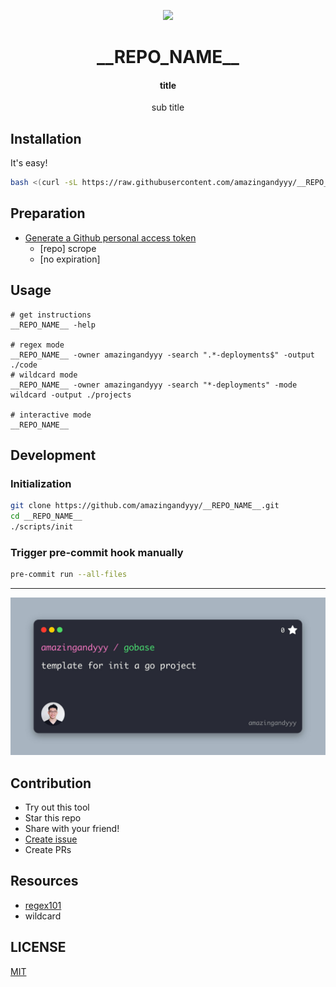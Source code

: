 <p styles="font-size: 20rem" align="center">
    <img styles="margin: 0px" width="350px" src="https://i.giphy.com/media/NytMLKyiaIh6VH9SPm/giphy.webp" />
</p>
<h1 align="center">
__REPO_NAME__
</h1>
<h4 align="center">
title
</h4>
<p align="center">
sub title
</p>

## Installation

It's easy!

```sh
bash <(curl -sL https://raw.githubusercontent.com/amazingandyyy/__REPO_NAME__/main/scripts/install.sh)
```

## Preparation

- [Generate a Github personal access token](https://github.com/settings/tokens/new?scopes=repo&description=__REPO_NAME__-cli)
  - [repo] scrope
  - [no expiration]

## Usage

```
# get instructions
__REPO_NAME__ -help

# regex mode
__REPO_NAME__ -owner amazingandyyy -search ".*-deployments$" -output ./code
# wildcard mode
__REPO_NAME__ -owner amazingandyyy -search "*-deployments" -mode wildcard -output ./projects

# interactive mode
__REPO_NAME__
```

## Development

### Initialization

```sh
git clone https://github.com/amazingandyyy/__REPO_NAME__.git
cd __REPO_NAME__
./scripts/init
```

### Trigger pre-commit hook manually

```sh
pre-commit run --all-files
```

---

![banner](assets/repo-banner.jpg)

## Contribution

- Try out this tool
- Star this repo
- Share with your friend!
- [Create issue](https://github.com/amazingandyyy/__REPO_NAME__/issues/new)
- Create PRs

## Resources

- [regex101](http://regex101.com)
- wildcard

## LICENSE

[MIT](LICENSE)
